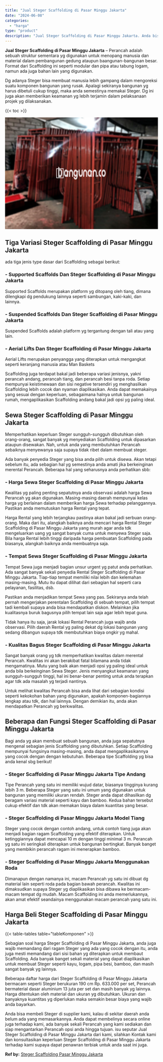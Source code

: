 ```yaml
---
title: "Jual Steger Scaffolding di Pasar Minggu Jakarta"
date: "2024-06-08"
categories: 
  - "harga"
type: "product"
description: "Jual Steger Scaffolding di Pasar Minggu Jakarta. Anda bisa membeli Steger di supplier kami, kalau di sekitar daerah anda belum ada yang memasarkannya. Anda d..."
---
```


**Jual Steger Scaffolding di Pasar Minggu Jakarta** – Perancah adalah sebuah struktur sementara yg digunakan untuk menopang manusia dan material dalam pembangunan gedung ataupun baangunan-bangunan besar. Format dari Scaffolding ini seperti modular dan pipa atau tabung logam, namun ada juga bahan lain yang digunakan.

Dg adanya Steger bisa membuat manusia lebih gampang dalam mengoreksi suatu komponen bangunan yang rusak. Apalagi sekiranya bangunan yg harus dibetuli cukup tinggi, maka anda semestinya memakai Steger. Dg ini juga akan memberikan keamanan yg lebih terjamin dalam pelaksanaan projek yg dilaksanakan.

{{< toc >}}

![Jual Steger Scaffolding di Pasar Minggu Jakarta](/images/sewa-scaffolding-steger-05.png)

## Tiga Variasi Steger Scaffolding di Pasar Minggu Jakarta

ada tiga jenis type dasar dari Scaffolding sebagai berikut:

### \- Supported Scaffolds Dan Steger Scaffolding di Pasar Minggu Jakarta

Supported Scaffolds merupakan platform yg ditopang oleh tiang, dimana dilengkapi dg pendukung lainnya seperti sambungan, kaki-kaki, dan lainnya.

### \- Suspended Scaffolds Dan Steger Scaffolding di Pasar Minggu Jakarta

Suspended Scaffolds adalah platform yg tergantung dengan tali atau yang lain.

### \- Aerial Lifts Dan Steger Scaffolding di Pasar Minggu Jakarta

Aerial Lifts merupakan penyangga yang diterapkan untuk mengangkat seperti keranjang manusia atau Man Baskets

Scaffolding juga terdapat bakal jadi beberapa variasi jenisnya, yakni perancah andang, perancah tiang, dan perancah besi tanpa roda. Setiap mempunyai keistimewaan dan sisi negative tersendiri yg menghasilkan Scaffolding lebih cocok dan nyaman diaplikasikan. Anda dapat memakainya yang sesuai dengan keperluan, sebagaimana halnya untuk bangunan rumah, mengaplikasikan Scaffolding andang bakal jadi opsi yg paling ideal.

## Sewa Steger Scaffolding di Pasar Minggu Jakarta

Memperhatikan keperluan Steger sungguh-sungguh dibutuhkan oleh orang-orang, sangat banyak yg menyediakan Scaffolding untuk dipasarkan ataupun disewakan. Nah, untuk anda yang membutuhkan Perancah sebaiknya menyewanya saja supaya tidak ribet dalam membuat steger.

Ada banyak penyedia Steger yang bisa anda pilih untuk disewa. Akan tetapi sebelum itu, ada sebagian hal yg semestinya anda amati jika berkeinginan merental Perancah. Beberapa hal yang seharusnya anda perhatikan sbb:

### \- Harga Sewa Steger Scaffolding di Pasar Minggu Jakarta

Kwalitas yg paling penting sepatutnya anda observasi adalah harga Sewa Perancah yg akan digunakan. Masing-masing daerah mempunyai kelas harga yg berlainan dalam memberikan harga Sewa terhadap pelanggannya. Pastikan anda memutuskan harga Rental yang tepat.

Harga Rental yang lebih terjangkau pastinya akan bakal jadi serbuan orang-orang. Maka dari itu, alangkah baiknya anda mencari harga Rental Steger Scaffolding di Pasar Minggu Jakarta yang murah agar anda tdk mengeluarkan uang yg sangat banyak cuma untuk menyewa Steger saja. Bila harga Rental lebih tinggi daripada harga pembuatan Scaffolding pada biasanya, alangkah baiknya anda membuatnya saja.

### \- Tempat Sewa Steger Scaffolding di Pasar Minggu Jakarta

Tempat Sewa juga menjadi bagian unsur urgent yg patut anda perhatikan. Ada sangat banyak sekali penyedia Rental Steger Scaffolding di Pasar Minggu Jakarta. Tiap-tiap tempat memiliki nilai lebih dan kelemahan masing-masing. Mutu itu dapat dilihat dari sebagian hal seperti cara pelayanan, fasilitas, dsb.

Pastikan anda menjadikan tempat Sewa yang pas. Sekiranya anda telah pernah mengerjakan perentalan Scaffolding di sebuah tempat, pilih tempat tadi kembali supaya anda bisa mendapatkan diskon. Melainkan jika kualitasnya buruk bagusnya pilih tempat lain saja agar lebih tepat guna.

Tidak hanya itu saja, jarak lokasi Rental Perancah juga wajib anda observasi. Pilih daerah Rental yg paling dekat dg lokasi bangunan yang sedang dibangun supaya tdk membutuhkan biaya ongkir yg mahal.

### \- Kualitas Bagus Steger Scaffolding di Pasar Minggu Jakarta

Sangat banyak orang yg tdk memperhatikan kwalitas dalam merental Perancah. Kwalitas ini akan berakibat fatal bilamana anda tidak mengamatinya. Mutu yang baik akan menjadi opsi yg paling ideal untuk anda bila berkeinginan Sewa Steger. Jenis menyangkut keamanan yang sungguh-sungguh tinggi, hal ini benar-benar penting untuk anda terapkan agar tdk ada masalah yg terjadi nantinya.

Untuk melihat kwalitas Perancah bisa anda lihat dari sebagian kondisi seperti kekokohan bahan yang digunakan, apakah komponen-bagiannya lengkap atau tdk, dan hal lainnya. Dengan demikian itu, anda akan mendapatkan Perancah yg berkwalitas.

## Beberapa dan Fungsi Steger Scaffolding di Pasar Minggu Jakarta

Bagi anda yg akan membuat sebuah bangunan, anda juga sepatutnya mengenal sebagian jenis Scaffolding yang dibutuhkan. Setiap Scaffolding mempunyai fungsinya masing-masing, anda dapat mengaplikasikannya yang cocok dengan dengan kebutuhan. Beberapa tipe Scaffolding yg bisa anda kenal sbg berikut!

### \- Steger Scaffolding di Pasar Minggu Jakarta Tipe Andang

Tipe Perancah yang satu ini memiliki wujud datar, biasanya tingginya kurang lebih 3 m. Beberapa Steger yang satu ini umum yang digunakan untuk bangunan yang memiliki ukuran rendah. Steger anda dapat dihasilkan dg beragam variasi material seperti kayu dan bamboo. Kedua bahan tersebut cukup efektif dan tdk akan memakan biaya dalam kuantitas yang besar.

### \- Steger Scaffolding di Pasar Minggu Jakarta Model Tiang

Steger yang cocok dengan contoh andang, untuk contoh tiang juga akan menjadi bagian ragam Scaffolding yang efektif diterapkan. Untuk ketinggiannya dapat mencapai 10 m dengan tinggi minimal 3 m. Perancah yg satu ini seringkali diterapkan untuk bangunan bertingkat. Banyak banget yang membikin perancah ragam ini menerapkan bamboo.

### \- Steger Scaffolding di Pasar Minggu Jakarta Menggunakan Roda

Dimanapun dengan namanya ini, macam Perancah yg satu ini dibuat dg material lain seperti roda pada bagian bawah perancah. Kwalitas ini dimaksudkan supaya Steger yg diaplikasikan bisa dibawa ke bermacam-macam tempat dg mudah. Macam Scaffolding ini anda memerlukannya, akan amat efektif seandainya menggunakan macam perancah yang satu ini.

## Harga Beli Steger Scaffolding di Pasar Minggu Jakarta

{{< table-tables table="tableKomponen" >}}

Sebagian soal harga Steger Scaffolding di Pasar Minggu Jakarta, anda juga wajib memandang dari ragam Steger yang ada yang cocok dengan itu, anda juga mesti memandang dari sisi bahan yg diterapkan untuk membaut Scaffolding. Ada banyak banget sekali material yang dapat diaplikasikan untuk membuat Steger seperti kayu, logam, pipa besi, bamboo, dan masih sangat banyak yg lainnya.

Beberapa daftar harga dari Steger Scaffolding di Pasar Minggu Jakarta bermacam seperti Steger berukuran 190 cm Rp. 633.000 per set, Perancah bermaterial dasar aluminium 13 juta per set dan masih banyak yg lainnya. Harga ditentukan oleh material dan ukuran yg dibutuhkan. Ukuran dan banyaknya kuantitas yg diperlukan maka semakin besar biaya yang wajib anda bayarkan.

Anda bisa membeli Steger di supplier kami, kalau di sekitar daerah anda belum ada yang memasarkannya. Anda dapat membelinya secara online juga terhadap kami, ada banyak sekali Perancah yang kami sediakan dan siap mengantarkan Perancah opsi anda hingga tujuan. isu seputar Jual Steger Scaffolding di Pasar Minggu Jakarta dari kami, silahkan Kontak kami dan konsultasikan keperluan Steger Scaffolding di Pasar Minggu Jakarta terhadap kami supaya dapat penawran terbiak untuk anda saat ini juga.

**Ref by:** [Steger Scaffolding Pasar Minggu Jakarta](https://id.wikipedia.org/wiki/Steger)
